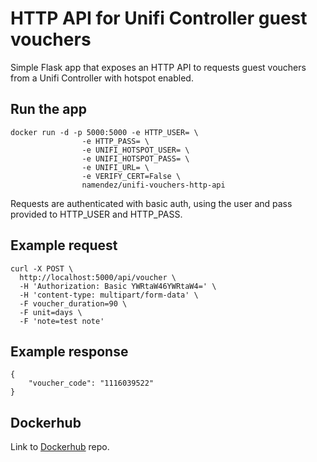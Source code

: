 # HTTP API for Unifi Controller guest vouchers

Simple Flask app that exposes an HTTP API to requests guest vouchers from a Unifi Controller with hotspot enabled.



## Run the app
~~~~
docker run -d -p 5000:5000 -e HTTP_USER= \
                -e HTTP_PASS= \
                -e UNIFI_HOTSPOT_USER= \
                -e UNIFI_HOTSPOT_PASS= \
                -e UNIFI_URL= \
                -e VERIFY_CERT=False \
                namendez/unifi-vouchers-http-api
~~~~

Requests are authenticated with basic auth, using the user and pass provided to HTTP_USER and HTTP_PASS.

## Example request
~~~~
curl -X POST \
  http://localhost:5000/api/voucher \
  -H 'Authorization: Basic YWRtaW46YWRtaW4=' \
  -H 'content-type: multipart/form-data' \
  -F voucher_duration=90 \
  -F unit=days \
  -F 'note=test note'
~~~~

## Example response
~~~~
{
    "voucher_code": "1116039522"
}
~~~~

## Dockerhub

Link to [Dockerhub](https://hub.docker.com/r/namendez/unifi-vouchers-http-api) repo.